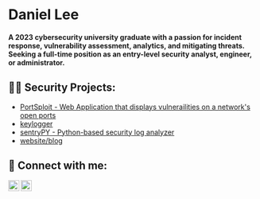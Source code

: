 <h1>Daniel Lee</h1>

<h4> A 2023 cybersecurity university graduate with a passion for incident response, vulnerability assessment, analytics, and mitigating threats. Seeking a full-time position as an entry-level security analyst, engineer, or administrator.</h4> 
<h2>👨‍💻 Security Projects:</h2>


- [PortSploit - Web Application that displays vulnerailities on a network's open ports](https://github.com/jhyungleeCS/portsploit)
- [keylogger](https://github.com/jhyungleeCS/keylogger)
- [sentryPY - Python-based security log analyzer](https://github.com/jhyungleeCS/sentrypy)
- [website/blog](https://jhyungleecs.com)


<h2> 🤳 Connect with me:</h2>


[<img align="left" alt="Dan | Chrome" width="22px" src="https://cdn.jsdelivr.net/npm/simple-icons@3.13.0/icons/googlechrome.svg" />][website]
[<img align="left" alt="Dan | LinkedIn" width="22px" src="https://cdn.jsdelivr.net/npm/simple-icons@v3/icons/linkedin.svg" />][linkedin]


[website]: https://www.jhyungleecs.com
[linkedin]: https://www.linkedin.com/in/daniel-lee-32a954184/

